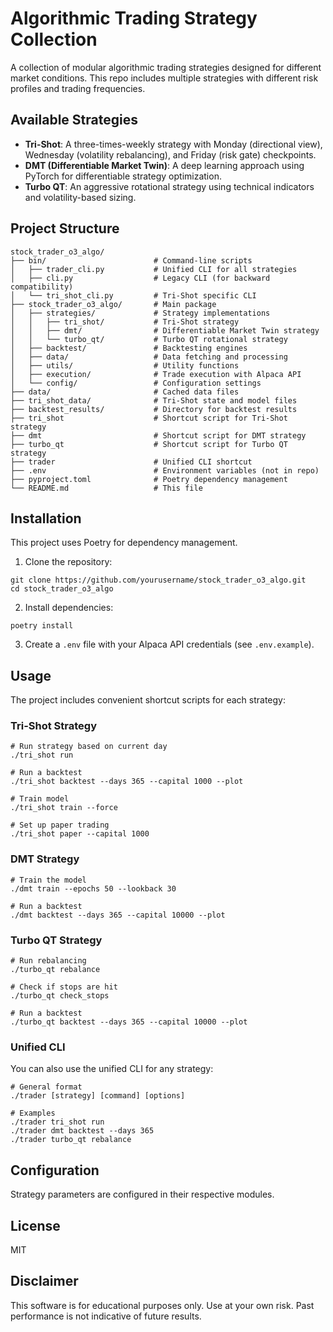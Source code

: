 # Algorithmic Trading Strategy Collection

A collection of modular algorithmic trading strategies designed for different market conditions. This repo includes multiple strategies with different risk profiles and trading frequencies.

## Available Strategies

- **Tri-Shot**: A three-times-weekly strategy with Monday (directional view), Wednesday (volatility rebalancing), and Friday (risk gate) checkpoints.
- **DMT (Differentiable Market Twin)**: A deep learning approach using PyTorch for differentiable strategy optimization.
- **Turbo QT**: An aggressive rotational strategy using technical indicators and volatility-based sizing.

## Project Structure

```shell
stock_trader_o3_algo/
├── bin/                        # Command-line scripts
│   ├── trader_cli.py           # Unified CLI for all strategies
│   ├── cli.py                  # Legacy CLI (for backward compatibility)
│   └── tri_shot_cli.py         # Tri-Shot specific CLI
├── stock_trader_o3_algo/       # Main package
│   ├── strategies/             # Strategy implementations
│   │   ├── tri_shot/           # Tri-Shot strategy
│   │   ├── dmt/                # Differentiable Market Twin strategy
│   │   └── turbo_qt/           # Turbo QT rotational strategy
│   ├── backtest/               # Backtesting engines
│   ├── data/                   # Data fetching and processing
│   ├── utils/                  # Utility functions
│   ├── execution/              # Trade execution with Alpaca API
│   └── config/                 # Configuration settings
├── data/                       # Cached data files
├── tri_shot_data/              # Tri-Shot state and model files
├── backtest_results/           # Directory for backtest results
├── tri_shot                    # Shortcut script for Tri-Shot strategy
├── dmt                         # Shortcut script for DMT strategy
├── turbo_qt                    # Shortcut script for Turbo QT strategy
├── trader                      # Unified CLI shortcut
├── .env                        # Environment variables (not in repo)
├── pyproject.toml              # Poetry dependency management
└── README.md                   # This file
```

## Installation

This project uses Poetry for dependency management.

1. Clone the repository:

```shell
git clone https://github.com/yourusername/stock_trader_o3_algo.git
cd stock_trader_o3_algo
```

2. Install dependencies:

```shell
poetry install
```

3. Create a `.env` file with your Alpaca API credentials (see `.env.example`).

## Usage

The project includes convenient shortcut scripts for each strategy:

### Tri-Shot Strategy

```shell
# Run strategy based on current day
./tri_shot run

# Run a backtest
./tri_shot backtest --days 365 --capital 1000 --plot

# Train model
./tri_shot train --force

# Set up paper trading
./tri_shot paper --capital 1000
```

### DMT Strategy

```shell
# Train the model
./dmt train --epochs 50 --lookback 30

# Run a backtest
./dmt backtest --days 365 --capital 10000 --plot
```

### Turbo QT Strategy

```shell
# Run rebalancing
./turbo_qt rebalance

# Check if stops are hit
./turbo_qt check_stops

# Run a backtest
./turbo_qt backtest --days 365 --capital 10000 --plot
```

### Unified CLI

You can also use the unified CLI for any strategy:

```shell
# General format
./trader [strategy] [command] [options]

# Examples
./trader tri_shot run
./trader dmt backtest --days 365
./trader turbo_qt rebalance
```

## Configuration

Strategy parameters are configured in their respective modules.

## License

MIT

## Disclaimer

This software is for educational purposes only. Use at your own risk. Past performance is not indicative of future results.
